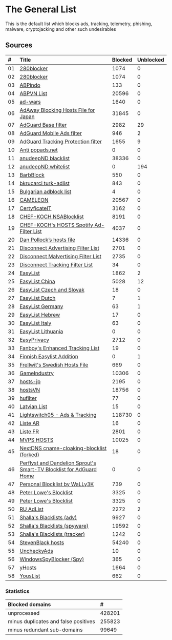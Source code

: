 
# The General List

This is the default list which blocks ads, tracking, telemetry,
phishing, malware, cryptojacking and other such undesirables

## Sources

| #    | Title                                                                                                                                          | Blocked  | Unblocked |
| :--- | :--------------------------------------------------------------------------------------------------------------------------------------------- | :------- | :---- |
| 01   | [280blocker](https://280blocker.net/files/280blocker_domain.txt)                                                                               | 1074     | 0     |
| 02   | [280blocker](https://280blocker.net/files/280blocker_domain.txt)                                                                               | 1074     | 0     |
| 03   | [ABPindo](https://raw.githubusercontent.com/ABPindo/indonesianadblockrules/master/subscriptions/abpindo.txt)                                   | 133      | 0     |
| 04   | [ABPVN List](https://abpvn.com/android/abpvn.txt)                                                                                              | 20596    | 0     |
| 05   | [ad-wars](https://raw.githubusercontent.com/jdlingyu/ad-wars/master/hosts)                                                                     | 1640     | 0     |
| 06   | [AdAway Blocking Hosts File for Japan](https://raw.githubusercontent.com/logroid/adaway-hosts/master/hosts_no_white.txt)                       | 31845    | 0     |
| 07   | [AdGuard Base filter](https://filters.adtidy.org/extension/chromium/filters/2.txt)                                                             | 2982     | 29    |
| 08   | [AdGuard Mobile Ads filter](https://filters.adtidy.org/extension/chromium/filters/11.txt)                                                      | 946      | 2     |
| 09   | [AdGuard Tracking Protection filter](https://filters.adtidy.org/extension/chromium/filters/3.txt)                                              | 1655     | 9     |
| 10   | [Anti popads.net](https://raw.githubusercontent.com/Yhonay/antipopads/master/popads.txt)                                                       | 0        | 0     |
| 11   | [anudeepND blacklist](https://raw.githubusercontent.com/anudeepND/blacklist/master/adservers.txt)                                              | 38336    | 0     |
| 12   | [anudeepND whitelist](https://raw.githubusercontent.com/anudeepND/whitelist/master/domains/whitelist.txt)                                      | 0        | 194   |
| 13   | [BarbBlock](https://ssl.bblck.me/blacklists/hosts-file.txt)                                                                                    | 550      | 0     |
| 14   | [bkrucarci turk-adlist](https://raw.githubusercontent.com/bkrucarci/turk-adlist/master/hosts)                                                  | 843      | 0     |
| 15   | [Bulgarian adblock list](https://stanev.org/abp/adblock_bg.txt)                                                                                | 4        | 0     |
| 16   | [CAMELEON](http://sysctl.org/cameleon/hosts)                                                                                                   | 20567    | 0     |
| 17   | [CertyficateIT](https://raw.githubusercontent.com/MajkiIT/polish-ads-filter/master/polish-pihole-filters/hostfile.txt)                         | 3162     | 0     |
| 18   | [CHEF-KOCH NSABlocklist](https://github.com/CHEF-KOCH/NSABlocklist/raw/master/HOSTS/HOSTS)                                                     | 8191     | 0     |
| 19   | [CHEF-KOCH's HOSTS Spotify Ad-Filter List](https://raw.githubusercontent.com/CHEF-KOCH/Spotify-Ad-free/master/filters/Spotify-HOSTS.txt)       | 4037     | 0     |
| 20   | [Dan Pollock’s hosts file](https://someonewhocares.org/hosts/hosts)                                                                            | 14336    | 0     |
| 21   | [Disconnect Advertising Filter List](https://s3.amazonaws.com/lists.disconnect.me/simple_ad.txt)                                               | 2701     | 0     |
| 22   | [Disconnect Malvertising Filter List](https://s3.amazonaws.com/lists.disconnect.me/simple_malvertising.txt)                                    | 2735     | 0     |
| 23   | [Disconnect Tracking Filter List](https://s3.amazonaws.com/lists.disconnect.me/simple_tracking.txt)                                            | 34       | 0     |
| 24   | [EasyList](https://easylist.to/easylist/easylist.txt)                                                                                          | 1862     | 2     |
| 25   | [EasyList China](https://easylist-downloads.adblockplus.org/easylistchina.txt)                                                                 | 5028     | 12    |
| 26   | [EasyList Czech and Slovak](https://raw.githubusercontent.com/tomasko126/easylistczechandslovak/master/filters.txt)                            | 18       | 0     |
| 27   | [EasyList Dutch](https://easylist-downloads.adblockplus.org/easylistdutch.txt)                                                                 | 7        | 1     |
| 28   | [EasyList Germany](https://easylist.to/easylistgermany/easylistgermany.txt)                                                                    | 63       | 1     |
| 29   | [EasyList Hebrew](https://raw.githubusercontent.com/easylist/EasyListHebrew/master/EasyListHebrew.txt)                                         | 17       | 0     |
| 30   | [EasyList Italy](https://easylist-downloads.adblockplus.org/easylistitaly.txt)                                                                 | 63       | 0     |
| 31   | [EasyList Lithuania](https://raw.githubusercontent.com/EasyList-Lithuania/easylist_lithuania/master/easylistlithuania.txt)                     | 0        | 0     |
| 32   | [EasyPrivacy](https://easylist.to/easylist/easyprivacy.txt)                                                                                    | 2712     | 0     |
| 33   | [Fanboy's Enhanced Tracking List](https://fanboy.co.nz/enhancedstats.txt)                                                                      | 19       | 0     |
| 34   | [Finnish Easylist Addition](https://raw.githubusercontent.com/finnish-easylist-addition/finnish-easylist-addition/master/Finland_adb.txt)      | 0        | 1     |
| 35   | [Frellwit's Swedish Hosts File](https://raw.githubusercontent.com/lassekongo83/Frellwits-filter-lists/master/Frellwits-Swedish-Hosts-File.txt) | 669      | 0     |
| 36   | [GameIndustry](https://www.gameindustry.eu/files/hosts.txt)                                                                                    | 10306    | 0     |
| 37   | [hosts-jp](https://raw.githubusercontent.com/tiuxo/hosts/master/ads)                                                                           | 2195     | 0     |
| 38   | [hostsVN](https://raw.githubusercontent.com/bigdargon/hostsVN/master/hosts)                                                                    | 18756    | 0     |
| 39   | [hufilter](https://raw.githubusercontent.com/hufilter/hufilter/master/hufilter.txt)                                                            | 77       | 0     |
| 40   | [Latvian List](https://notabug.org/latvian-list/adblock-latvian/raw/master/lists/latvian-list.txt)                                             | 15       | 0     |
| 41   | [Lightswitch05 - Ads & Tracking](https://raw.githubusercontent.com/lightswitch05/hosts/master/ads-and-tracking-extended.txt)                   | 118730   | 0     |
| 42   | [Liste AR](https://easylist-downloads.adblockplus.org/Liste_AR.txt)                                                                            | 16       | 0     |
| 43   | [Liste FR](https://easylist-downloads.adblockplus.org/liste_fr.txt)                                                                            | 2801     | 0     |
| 44   | [MVPS HOSTS](http://winhelp2002.mvps.org/hosts.txt)                                                                                            | 10025    | 0     |
| 45   | [NextDNS cname-cloaking-blocklist (forked)](https://github.com/arapurayil/cname-cloaking-blocklist/raw/master/domains)                         | 18       | 0     |
| 46   | [Perflyst and Dandelion Sprout's Smart-TV Blocklist for AdGuard Home](https://github.com/Perflyst/PiHoleBlocklist/blob/master/SmartTV-AGH.txt) | 0        | 0     |
| 47   | [Personal Blocklist by WaLLy3K](https://v.firebog.net/hosts/static/w3kbl.txt)                                                                  | 739      | 0     |
| 48   | [Peter Lowe's Blocklist](https://pgl.yoyo.org/adservers/serverlist.php?hostformat=adblockplus&showintro=1&mimetype=plaintext)                  | 3325     | 0     |
| 49   | [Peter Lowe's Blocklist](https://pgl.yoyo.org/adservers/serverlist.php?hostformat=adblockplus&showintro=1&mimetype=plaintext)                  | 3325     | 0     |
| 50   | [RU AdList](https://easylist-downloads.adblockplus.org/advblock.txt)                                                                           | 2272     | 2     |
| 51   | [Shalla's Blacklists (adv)](https://raw.githubusercontent.com/cbuijs/shallalist/master/adv/domains)                                            | 9927     | 0     |
| 52   | [Shalla's Blacklists (spyware)](https://raw.githubusercontent.com/cbuijs/shallalist/master/spyware/domains)                                    | 19592    | 0     |
| 53   | [Shalla's Blacklists (tracker)](https://raw.githubusercontent.com/cbuijs/shallalist/master/tracker/domains)                                    | 1242     | 0     |
| 54   | [StevenBlack hosts](https://raw.githubusercontent.com/StevenBlack/hosts/master/hosts)                                                          | 54240    | 0     |
| 55   | [UncheckyAds](https://raw.githubusercontent.com/FadeMind/hosts.extras/master/UncheckyAds/hosts)                                                | 10       | 0     |
| 56   | [WindowsSpyBlocker (Spy)](https://raw.githubusercontent.com/crazy-max/WindowsSpyBlocker/master/data/hosts/spy.txt)                             | 365      | 0     |
| 57   | [yHosts](https://raw.githubusercontent.com/vokins/yhosts/master/yhosts.txt)                                                                    | 1664     | 0     |
| 58   | [YousList](https://raw.githubusercontent.com/yous/YousList/master/hosts.txt)                                                                   | 662      | 0     |

### Statistics

| Blocked domains                          | #        |
| :--------------------------------------- | :------- |
| unprocessed                              | 428201   |
| minus duplicates and false positives     | 255823   |
| minus redundant sub-domains              | 99649    |
